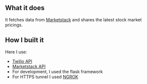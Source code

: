 ## What it does
It fetches data from [Marketstack](https://marketstack.com/) and shares the latest stock market pricings.
## How I built it
Here I use:
- [Twilio API](https://www.twilio.com) 
- [Marketstack API](https://marketstack.com/)
- For development, I used the flask framework
- For HTTPS tunnel I used [NGROK](https://ngrok.com/)
